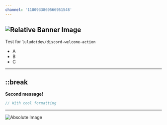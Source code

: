 ```yaml
---
channel: '1180933869566951548'
---
```

![Relative Banner Image](./banner.png)
---
Test for `luludotdev/discord-welcome-action`

* A
* B
* C
---
::break
---
**__Second message!__**

```js
// With cool formatting
```
---
![Absolute Image](https://files.lulu.dev/Br-eb0mR2Q0e.png)